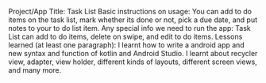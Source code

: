 Project/App Title: Task List
Basic instructions on usage: You can add to do items on the task list, mark whether its done or not, pick a due date, and put notes to your to do list item.
Any special info we need to run the app: Task List can add to do items, delete on swipe, and edit to do items.
Lessons learned (at least one paragraph):
I learnt how to write a android app and new syntax and function of kotlin and Android Studio. I learnt about recycler view, adapter, view holder, different kinds of layouts, different screen views, and many more.
